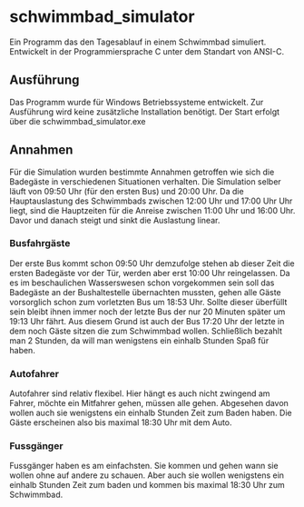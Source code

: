 # schwimmbad_simulator
Ein Programm das den Tagesablauf in einem Schwimmbad simuliert.
Entwickelt in der Programmiersprache C unter dem Standart von ANSI-C.

## Ausführung
Das Programm wurde für Windows Betriebssysteme entwickelt.
Zur Ausführung wird keine zusätzliche Installation benötigt.
Der Start erfolgt über die schwimmbad_simulator.exe

## Annahmen
Für die Simulation wurden bestimmte Annahmen getroffen wie sich die
Badegäste in verschiedenen Situationen verhalten. Die Simulation selber 
läuft von 09:50 Uhr (für den ersten Bus) und 20:00 Uhr. Da die Hauptauslastung 
des Schwimmbads zwischen 12:00 Uhr und 17:00 Uhr Uhr liegt, sind die Hauptzeiten 
für die Anreise zwischen 11:00 Uhr und 16:00 Uhr. Davor und danach steigt und 
sinkt die Auslastung linear.

### Busfahrgäste
Der erste Bus kommt schon 09:50 Uhr demzufolge stehen ab dieser Zeit die ersten 
Badegäste vor der Tür, werden aber erst 10:00 Uhr reingelassen. Da es im 
beschaulichen Wasserswesen schon vorgekommen sein soll das Badegäste an der 
Bushaltestelle übernachten mussten, gehen alle Gäste vorsorglich schon zum
vorletzten Bus um 18:53 Uhr. Sollte dieser überfüllt sein bleibt ihnen immer 
noch der letzte Bus der nur 20 Minuten später um 19:13 Uhr fährt. Aus diesem 
Grund ist auch der Bus 17:20 Uhr der letzte in dem noch Gäste sitzen die zum 
Schwimmbad wollen. Schließlich bezahlt man 2 Stunden, da will man wenigstens 
ein einhalb Stunden Spaß für haben.

### Autofahrer
Autofahrer sind relativ flexibel. Hier hängt es auch nicht zwingend am Fahrer,
möchte ein Mitfahrer gehen, müssen alle gehen. Abgesehen davon wollen auch sie 
wenigstens ein einhalb Stunden Zeit zum Baden haben. Die Gäste erscheinen 
also bis maximal 18:30 Uhr mit dem Auto.

### Fussgänger
Fussgänger haben es am einfachsten. Sie kommen und gehen wann sie wollen ohne 
auf andere zu schauen. Aber auch sie wollen wenigstens ein einhalb Stunden Zeit
zum baden und kommen bis maximal 18:30 Uhr zum Schwimmbad.
